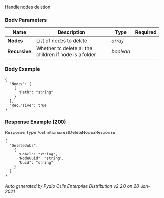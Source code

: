 






 
Handle nodes deletion  


### Body Parameters

Name | Description | Type | Required
---|---|---|---
**Nodes** | List of nodes to delete | _array_ |   
**Recursive** | Whether to delete all the children if node is a folder | _boolean_ |   


### Body Example
```
{
  "Nodes": [
    {
      "Path": "string"
    }
  ],
  "Recursive": true
}
```






### Response Example (200)
Response Type /definitions/restDeleteNodesResponse

```
{
  "DeleteJobs": [
    {
      "Label": "string",
      "NodeUuid": "string",
      "Uuid": "string"
    }
  ]
}
```




###### Auto generated by Pydio Cells Enterprise Distribution v2.2.0 on 28-Jan-2021
